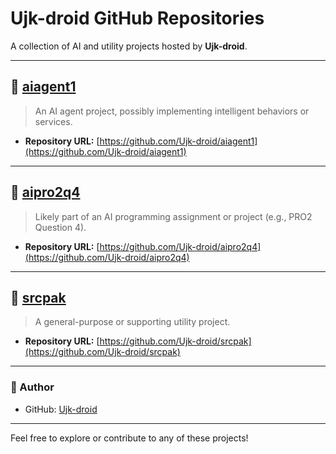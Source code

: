 # Ujk-droid GitHub Repositories

A collection of AI and utility projects hosted by **Ujk-droid**.

---

## 📁 [aiagent1](https://github.com/Ujk-droid/aiagent1)

> An AI agent project, possibly implementing intelligent behaviors or services.

- **Repository URL:** [https://github.com/Ujk-droid/aiagent1](https://github.com/Ujk-droid/aiagent1)

---

## 📁 [aipro2q4](https://github.com/Ujk-droid/aipro2q4)

> Likely part of an AI programming assignment or project (e.g., PRO2 Question 4).

- **Repository URL:** [https://github.com/Ujk-droid/aipro2q4](https://github.com/Ujk-droid/aipro2q4)

---

## 📁 [srcpak](https://github.com/Ujk-droid/srcpak)

> A general-purpose or supporting utility project.

- **Repository URL:** [https://github.com/Ujk-droid/srcpak](https://github.com/Ujk-droid/srcpak)

---

### 📌 Author

- GitHub: [Ujk-droid](https://github.com/Ujk-droid)

---

Feel free to explore or contribute to any of these projects!
